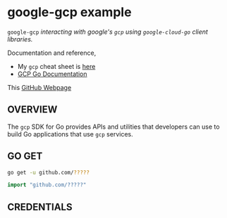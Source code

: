 # google-gcp example

`google-gcp` _interacting with google's `gcp` using `google-cloud-go` client libraries._

Documentation and reference,

* My `gcp` cheat sheet is
  [here](https://github.com/JeffDeCola/my-cheat-sheets/tree/master/software/service-providers/google-cloud-platform-cheat-sheet)
* [GCP Go Documentation](https://cloud.google.com/go/docs/)

This [GitHub Webpage](https://jeffdecola.github.io/my-go-examples/)

## OVERVIEW

The `gcp` SDK for Go provides APIs and utilities that developers can use
to build Go applications that use `gcp` services.

## GO GET

```bash
go get -u github.com/?????
```

```go
import "github.com/?????"
```

## CREDENTIALS
